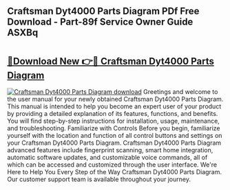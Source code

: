 ## Craftsman Dyt4000 Parts Diagram PDf Free Download - Part-89f Service Owner Guide ASXBq

# <h2><a href="http://dfhfhx.blite.top/?on=Craftsman+Dyt4000+Parts+Diagram">🔗Download New 👉🔴 Craftsman Dyt4000 Parts Diagram</a></h2>

[![Craftsman Dyt4000 Parts Diagram download](https://i.imgur.com/lujVjoI.png)](http://dfhfhx.blite.top/?on=Craftsman+Dyt4000+Parts+Diagram)
Greetings and welcome to the user manual for your newly obtained Craftsman Dyt4000 Parts Diagram. This manual is intended to help you become an expert user of your product by providing a detailed explanation of its features, functions, and benefits. You will find step-by-step instructions for installation, usage, maintenance, and troubleshooting. Familiarize with Controls Before you begin, familiarize yourself with the location and function of all control buttons and settings on your Craftsman Dyt4000 Parts Diagram. Craftsman Dyt4000 Parts Diagram advanced features include fingerprint scanning, smart home integration, automatic software updates, and customizable voice commands, all of which can be accessed and customized through the user interface. We're Here to Help You Every Step of the Way Craftsman Dyt4000 Parts Diagram. Our customer support team is available throughout your journey.
